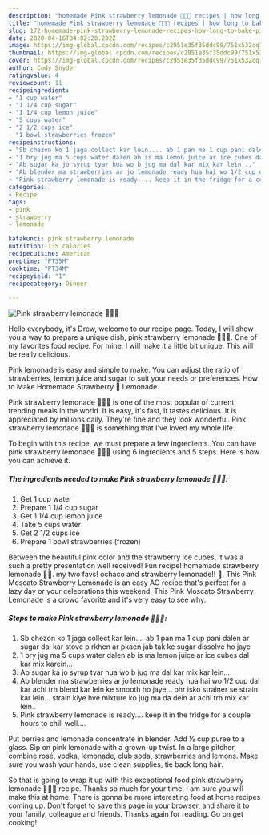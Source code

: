 ```yaml
---
description: "homemade Pink strawberry lemonade 🍓🍓🍓 recipes | how long to bake Pink strawberry lemonade 🍓🍓🍓"
title: "homemade Pink strawberry lemonade 🍓🍓🍓 recipes | how long to bake Pink strawberry lemonade 🍓🍓🍓"
slug: 172-homemade-pink-strawberry-lemonade-recipes-how-long-to-bake-pink-strawberry-lemonade
date: 2020-04-16T04:02:20.292Z
image: https://img-global.cpcdn.com/recipes/c2951e35f35ddc99/751x532cq70/pink-strawberry-lemonade-🍓🍓🍓-recipe-main-photo.jpg
thumbnail: https://img-global.cpcdn.com/recipes/c2951e35f35ddc99/751x532cq70/pink-strawberry-lemonade-🍓🍓🍓-recipe-main-photo.jpg
cover: https://img-global.cpcdn.com/recipes/c2951e35f35ddc99/751x532cq70/pink-strawberry-lemonade-🍓🍓🍓-recipe-main-photo.jpg
author: Cody Snyder
ratingvalue: 4
reviewcount: 11
recipeingredient:
- "1 cup water"
- "1 1/4 cup sugar"
- "1 1/4 cup lemon juice"
- "5 cups water"
- "2 1/2 cups ice"
- "1 bowl strawberries frozen"
recipeinstructions:
- "Sb chezon ko 1 jaga collect kar lein.... ab 1 pan ma 1 cup pani dalen ar sugar dal kar stove p rkhen ar pkaen jab tak ke sugar dissolve ho jaye"
- "1 bry jug ma 5 cups water dalen ab is ma lemon juice ar ice cubes dal kar mix karein..."
- "Ab sugar ka jo syrup tyar hua wo b jug ma dal kar mix kar lein..."
- "Ab blender ma strawberries ar jo lemonade ready hua hai wo 1/2 cup dal kar achi trh blend kar lein ke smooth ho jaye... phr isko strainer se strain kar lein... strain kiye hve mixture ko jug ma da dein ar achi trh mix kar lein.."
- "Pink strawberry lemonade is ready.... keep it in the fridge for a couple hours to chill well...."
categories:
- Recipe
tags:
- pink
- strawberry
- lemonade

katakunci: pink strawberry lemonade 
nutrition: 135 calories
recipecuisine: American
preptime: "PT35M"
cooktime: "PT34M"
recipeyield: "1"
recipecategory: Dinner

---
```



![Pink strawberry lemonade 🍓🍓🍓](https://img-global.cpcdn.com/recipes/c2951e35f35ddc99/751x532cq70/pink-strawberry-lemonade-🍓🍓🍓-recipe-main-photo.jpg)

Hello everybody, it's Drew, welcome to our recipe page. Today, I will show you a way to prepare a unique dish, pink strawberry lemonade 🍓🍓🍓. One of my favorites food recipe. For mine, I will make it a little bit unique. This will be really delicious.

Pink lemonade is easy and simple to make. You can adjust the ratio of strawberries, lemon juice and sugar to suit your needs or preferences. How to Make Homemade Strawberry 🍓 Lemonade.

Pink strawberry lemonade 🍓🍓🍓 is one of the most popular of current trending meals in the world. It is easy, it's fast, it tastes delicious. It is appreciated by millions daily. They're fine and they look wonderful. Pink strawberry lemonade 🍓🍓🍓 is something that I've loved my whole life.


To begin with this recipe, we must prepare a few ingredients. You can have pink strawberry lemonade 🍓🍓🍓 using 6 ingredients and 5 steps. Here is how you can achieve it.

<!--inarticleads1-->

##### The ingredients needed to make Pink strawberry lemonade 🍓🍓🍓:

1. Get 1 cup water
1. Prepare 1 1/4 cup sugar
1. Get 1 1/4 cup lemon juice
1. Take 5 cups water
1. Get 2 1/2 cups ice
1. Prepare 1 bowl strawberries (frozen)


Between the beautiful pink color and the strawberry ice cubes, it was a such a pretty presentation well received! Fun recipe! homemade strawberry lemonade 🍓🍋. my two favs! ochaco and strawberry lemonade!! 🍓. This Pink Moscato Strawberry Lemonade is an easy AO recipe that&#39;s perfect for a lazy day or your celebrations this weekend. This Pink Moscato Strawberry Lemonade is a crowd favorite and it&#39;s very easy to see why. 

<!--inarticleads2-->

##### Steps to make Pink strawberry lemonade 🍓🍓🍓:

1. Sb chezon ko 1 jaga collect kar lein.... ab 1 pan ma 1 cup pani dalen ar sugar dal kar stove p rkhen ar pkaen jab tak ke sugar dissolve ho jaye
1. 1 bry jug ma 5 cups water dalen ab is ma lemon juice ar ice cubes dal kar mix karein...
1. Ab sugar ka jo syrup tyar hua wo b jug ma dal kar mix kar lein...
1. Ab blender ma strawberries ar jo lemonade ready hua hai wo 1/2 cup dal kar achi trh blend kar lein ke smooth ho jaye... phr isko strainer se strain kar lein... strain kiye hve mixture ko jug ma da dein ar achi trh mix kar lein..
1. Pink strawberry lemonade is ready.... keep it in the fridge for a couple hours to chill well....


Put berries and lemonade concentrate in blender. Add ½ cup puree to a glass. Sip on pink lemonade with a grown-up twist. In a large pitcher, combine rosé, vodka, lemonade, club soda, strawberries and lemons. Make sure you wash your hands, use clean supplies, tie back long hair. 

So that is going to wrap it up with this exceptional food pink strawberry lemonade 🍓🍓🍓 recipe. Thanks so much for your time. I am sure you will make this at home. There is gonna be more interesting food at home recipes coming up. Don't forget to save this page in your browser, and share it to your family, colleague and friends. Thanks again for reading. Go on get cooking!
